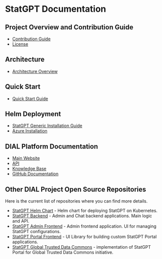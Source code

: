 # StatGPT Documentation

## Project Overview and Contribution Guide

- [Contribution Guide](https://github.com/epam/statgpt/blob/main/CONTRIBUTING.md)
- [License](https://github.com/epam/statgpt/blob/main/LICENSE)

## Architecture

- [Architecture Overview](/ToDo)

## Quick Start

- [Quick Start Guide](./ToDo)

## Helm Deployment

- [StatGPT Generic Installation Guide](https://github.com/epam/statgpt-helm/tree/chore/add_deployment_guide/charts/statgpt/examples/generic)
- [Azure Installation](https://github.com/epam/statgpt-helm/tree/chore/add_deployment_guide/charts/statgpt/examples/azure)

## DIAL Platform Documentation

- [Main Website](https://dialx.ai)
- [API](https://github.com/epam/ai-dial)
- [Knowledge Base](https://docs.dialx.ai/)
- [GitHub Documentation](https://github.com/epam/ai-dial)

## Other DIAL Project Open Source Repositories

Here is the current list of repositories where you can find more details.

- [StatGPT Helm Chart](https://github.com/epam/statgpt-helm) - Helm chart for deploying StatGPT on Kubernetes.
- [StatGPT Backend](https://github.com/epam/statgpt-backend) - Admin and Chat backend applications. Main logic and API.
- [StatGPT Admin Frontend](https://github.com/epam/statgpt-admin-frontend) - Admin frontend application. UI for managing StatGPT configurations.
- [StatGPT Portal Frontend](https://github.com/epam/statgpt-portal-frontend) - UI Library for building custom StatGPT Portal applications.
- [StatGPT Global Trusted Data Commons](https://github.com/epam/statgpt-global-trusted-data-commons) - implementation of StatGPT Portal for Global Trusted Data Commons initiative.
